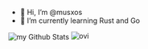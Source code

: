 - 👋 Hi, I’m @musxos
- 🌱 I’m currently learning Rust and Go



<!---

its my first dapps

--->


<img align="center" src="https://github-readme-stats.vercel.app/api?username=musxos&include_all_commits=true&count_private=true&show_icons=true&line_height=20&title_color=2B5BBD&icon_color=1124BB&text_color=A1A1A1&bg_color=0,000000,130F40" alt="my Github Stats"/>

<img src="https://github-readme-stats.vercel.app/api/top-langs?username=musxos&show_icons=true&locale=en&layout=compact&theme=chartreuse-dark" alt="ovi" />
